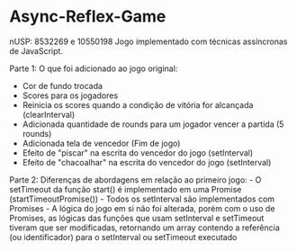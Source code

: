 # Async-Reflex-Game
nUSP: 8532269 e 10550198
Jogo implementado com técnicas assíncronas de JavaScript.


Parte 1:
O que foi adicionado ao jogo original: 
  - Cor de fundo trocada
  - Scores para os jogadores
  - Reinicia os scores quando a condição de vitória for alcançada (clearInterval)
  - Adicionada quantidade de rounds para um jogador vencer a partida (5 rounds)
  - Adicionada tela de vencedor (Fim de jogo)
  - Efeito de "piscar" na escrita do vencedor do jogo (setInterval)
  - Efeito de "chacoalhar" na escrita do vencedor do jogo (setInterval)


Parte 2:
Diferenças de abordagens em relação ao primeiro jogo: 
        - O setTimeout da função start() é implementado em uma Promise (startTimeoutPromise())
        - Todos os setInterval são implementados com Promises
        - A lógica do jogo em si não foi alterada, porém com o uso de Promises, as lógicas das funções que usam setInterval e setTimeout tiveram que ser modificadas, retornando um array contendo a referência (ou identificador) para o setInterval ou setTimeout executado